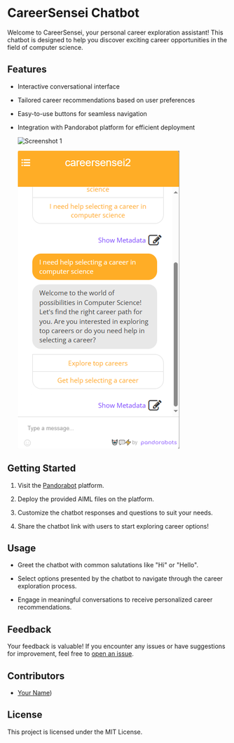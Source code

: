 CareerSensei Chatbot
====================

Welcome to CareerSensei, your personal career exploration assistant! This chatbot is designed to help you discover exciting career opportunities in the field of computer science.

Features
--------

*   Interactive conversational interface
    
*   Tailored career recommendations based on user preferences
    
*   Easy-to-use buttons for seamless navigation
    
*   Integration with Pandorabot platform for efficient deployment

    ![Screenshot 1](/main/Screenshots/screenshot1.png)


    ![Screenshot 2](/Screenshots/screenshot2.png)

    

Getting Started
---------------

1.  Visit the [Pandorabot](https://www.pandorabots.com/) platform.
    
2.  Deploy the provided AIML files on the platform.
    
3.  Customize the chatbot responses and questions to suit your needs.
    
4.  Share the chatbot link with users to start exploring career options!
    

Usage
-----

*   Greet the chatbot with common salutations like "Hi" or "Hello".
    
*   Select options presented by the chatbot to navigate through the career exploration process.
    
*   Engage in meaningful conversations to receive personalized career recommendations.
    

Feedback
--------

Your feedback is valuable! If you encounter any issues or have suggestions for improvement, feel free to [open an issue](https://github.com/yourusername/CareerSensei/issues).

Contributors
------------

*   [Your Name](https://github.com/maaxxxx22))
    

    

License
-------

This project is licensed under the MIT License.
